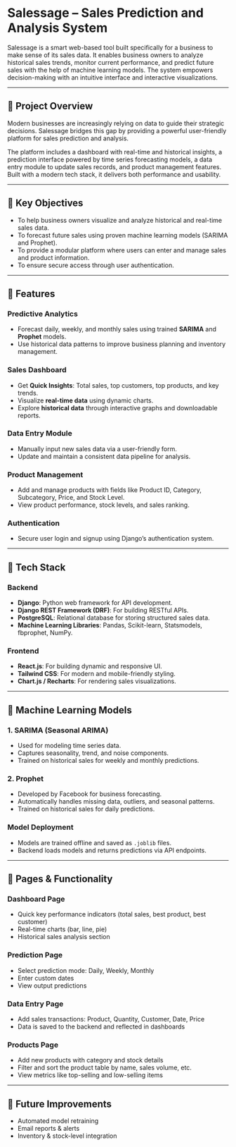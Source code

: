 # Salessage – Sales Prediction and Analysis System

Salessage is a smart web-based tool built specifically for a business to make sense of its sales data. It enables business owners to analyze historical sales trends, monitor current performance, and predict future sales with the help of machine learning models. The system empowers decision-making with an intuitive interface and interactive visualizations.

---

## 📌 Project Overview

Modern businesses are increasingly relying on data to guide their strategic decisions. Salessage bridges this gap by providing a powerful user-friendly platform for sales prediction and analysis.

The platform includes a dashboard with real-time and historical insights, a prediction interface powered by time series forecasting models, a data entry module to update sales records, and product management features. Built with a modern tech stack, it delivers both performance and usability.

---

## 📌 Key Objectives

- To help business owners visualize and analyze historical and real-time sales data.
- To forecast future sales using proven machine learning models (SARIMA and Prophet).
- To provide a modular platform where users can enter and manage sales and product information.
- To ensure secure access through user authentication.

---

## 📌 Features

### Predictive Analytics
- Forecast daily, weekly, and monthly sales using trained **SARIMA** and **Prophet** models.
- Use historical data patterns to improve business planning and inventory management.

### Sales Dashboard
- Get **Quick Insights**: Total sales, top customers, top products, and key trends.
- Visualize **real-time data** using dynamic charts.
- Explore **historical data** through interactive graphs and downloadable reports.

### Data Entry Module
- Manually input new sales data via a user-friendly form.
- Update and maintain a consistent data pipeline for analysis.

### Product Management
- Add and manage products with fields like Product ID, Category, Subcategory, Price, and Stock Level.
- View product performance, stock levels, and sales ranking.

### Authentication
- Secure user login and signup using Django’s authentication system.

---

## 📌 Tech Stack

### Backend
- **Django**: Python web framework for API development.
- **Django REST Framework (DRF)**: For building RESTful APIs.
- **PostgreSQL**: Relational database for storing structured sales data.
- **Machine Learning Libraries**: Pandas, Scikit-learn, Statsmodels, fbprophet, NumPy.

### Frontend
- **React.js**: For building dynamic and responsive UI.
- **Tailwind CSS**: For modern and mobile-friendly styling.
- **Chart.js / Recharts**: For rendering sales visualizations.

---

## 📌 Machine Learning Models

### 1. **SARIMA (Seasonal ARIMA)**
- Used for modeling time series data.
- Captures seasonality, trend, and noise components.
- Trained on historical sales for weekly and monthly predictions.

### 2. **Prophet**
- Developed by Facebook for business forecasting.
- Automatically handles missing data, outliers, and seasonal patterns.
- Trained on historical sales for daily predictions.

### Model Deployment
- Models are trained offline and saved as `.joblib` files.
- Backend loads models and returns predictions via API endpoints.

---

## 📌 Pages & Functionality

### Dashboard Page
- Quick key performance indicators (total sales, best product, best customer)
- Real-time charts (bar, line, pie)
- Historical sales analysis section

### Prediction Page
- Select prediction mode: Daily, Weekly, Monthly
- Enter custom dates
- View output predictions

### Data Entry Page
- Add sales transactions: Product, Quantity, Customer, Date, Price
- Data is saved to the backend and reflected in dashboards

### Products Page
- Add new products with category and stock details
- Filter and sort the product table by name, sales volume, etc.
- View metrics like top-selling and low-selling items
  
---

## 📌 Future Improvements

- Automated model retraining
- Email reports & alerts
- Inventory & stock-level integration


